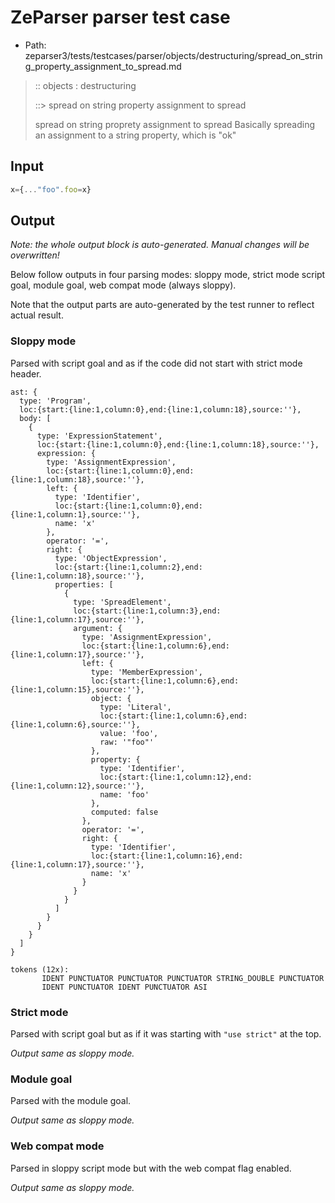 # ZeParser parser test case

- Path: zeparser3/tests/testcases/parser/objects/destructuring/spread_on_string_property_assignment_to_spread.md

> :: objects : destructuring
>
> ::> spread on string property assignment to spread
>
>spread on string proprety assignment to spread
Basically spreading an assignment to a string property, which is "ok"


## Input

`````js
x={..."foo".foo=x}
`````

## Output

_Note: the whole output block is auto-generated. Manual changes will be overwritten!_

Below follow outputs in four parsing modes: sloppy mode, strict mode script goal, module goal, web compat mode (always sloppy).

Note that the output parts are auto-generated by the test runner to reflect actual result.

### Sloppy mode

Parsed with script goal and as if the code did not start with strict mode header.

`````
ast: {
  type: 'Program',
  loc:{start:{line:1,column:0},end:{line:1,column:18},source:''},
  body: [
    {
      type: 'ExpressionStatement',
      loc:{start:{line:1,column:0},end:{line:1,column:18},source:''},
      expression: {
        type: 'AssignmentExpression',
        loc:{start:{line:1,column:0},end:{line:1,column:18},source:''},
        left: {
          type: 'Identifier',
          loc:{start:{line:1,column:0},end:{line:1,column:1},source:''},
          name: 'x'
        },
        operator: '=',
        right: {
          type: 'ObjectExpression',
          loc:{start:{line:1,column:2},end:{line:1,column:18},source:''},
          properties: [
            {
              type: 'SpreadElement',
              loc:{start:{line:1,column:3},end:{line:1,column:17},source:''},
              argument: {
                type: 'AssignmentExpression',
                loc:{start:{line:1,column:6},end:{line:1,column:17},source:''},
                left: {
                  type: 'MemberExpression',
                  loc:{start:{line:1,column:6},end:{line:1,column:15},source:''},
                  object: {
                    type: 'Literal',
                    loc:{start:{line:1,column:6},end:{line:1,column:6},source:''},
                    value: 'foo',
                    raw: '"foo"'
                  },
                  property: {
                    type: 'Identifier',
                    loc:{start:{line:1,column:12},end:{line:1,column:12},source:''},
                    name: 'foo'
                  },
                  computed: false
                },
                operator: '=',
                right: {
                  type: 'Identifier',
                  loc:{start:{line:1,column:16},end:{line:1,column:17},source:''},
                  name: 'x'
                }
              }
            }
          ]
        }
      }
    }
  ]
}

tokens (12x):
       IDENT PUNCTUATOR PUNCTUATOR PUNCTUATOR STRING_DOUBLE PUNCTUATOR
       IDENT PUNCTUATOR IDENT PUNCTUATOR ASI
`````

### Strict mode

Parsed with script goal but as if it was starting with `"use strict"` at the top.

_Output same as sloppy mode._

### Module goal

Parsed with the module goal.

_Output same as sloppy mode._

### Web compat mode

Parsed in sloppy script mode but with the web compat flag enabled.

_Output same as sloppy mode._
